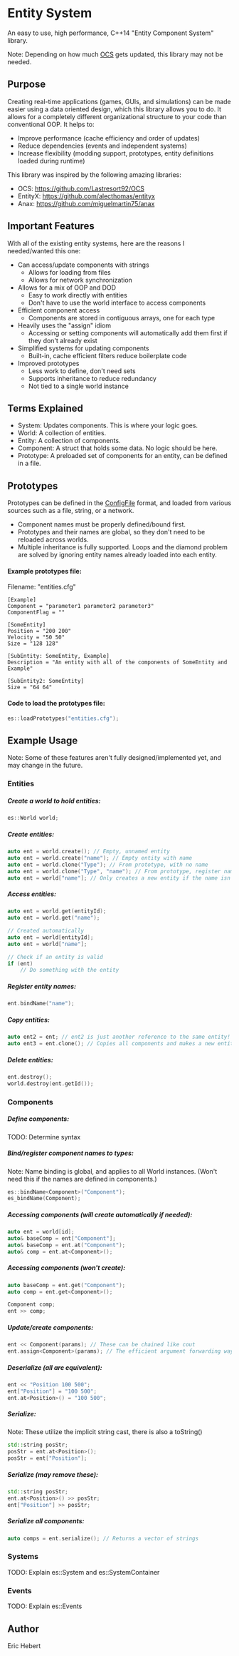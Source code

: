 # Entity System

An easy to use, high performance, C++14 "Entity Component System" library.

Note: Depending on how much [OCS](https://github.com/Lastresort92/OCS) gets updated, this library may not be needed.


## Purpose

Creating real-time applications (games, GUIs, and simulations) can be made easier using a data oriented design, which this library allows you to do. It allows for a completely different organizational structure to your code than conventional OOP. It helps to:

* Improve performance (cache efficiency and order of updates)
* Reduce dependencies (events and independent systems)
* Increase flexibility (modding support, prototypes, entity definitions loaded during runtime)

This library was inspired by the following amazing libraries:
* OCS: https://github.com/Lastresort92/OCS
* EntityX: https://github.com/alecthomas/entityx
* Anax: https://github.com/miguelmartin75/anax


## Important Features

With all of the existing entity systems, here are the reasons I needed/wanted this one:

* Can access/update components with strings
  * Allows for loading from files
  * Allows for network synchronization
* Allows for a mix of OOP and DOD
  * Easy to work directly with entities
  * Don't have to use the world interface to access components
* Efficient component access
  * Components are stored in contiguous arrays, one for each type
* Heavily uses the "assign" idiom
  * Accessing or setting components will automatically add them first if they don't already exist
* Simplified systems for updating components
  * Built-in, cache efficient filters reduce boilerplate code
* Improved prototypes
  * Less work to define, don't need sets
  * Supports inheritance to reduce redundancy
  * Not tied to a single world instance


## Terms Explained

* System: Updates components. This is where your logic goes.
* World: A collection of entities.
* Entity: A collection of components.
* Component: A struct that holds some data. No logic should be here.
* Prototype: A preloaded set of components for an entity, can be defined in a file.


## Prototypes

Prototypes can be defined in the [ConfigFile](https://github.com/ayebear/ConfigFile) format, and loaded from various sources such as a file, string, or a network.

* Component names must be properly defined/bound first.
* Prototypes and their names are global, so they don't need to be reloaded across worlds.
* Multiple inheritance is fully supported. Loops and the diamond problem are solved by ignoring entity names already loaded into each entity.

#### Example prototypes file:

Filename: "entities.cfg"

```dosini
[Example]
Component = "parameter1 parameter2 parameter3"
ComponentFlag = ""

[SomeEntity]
Position = "200 200"
Velocity = "50 50"
Size = "128 128"

[SubEntity: SomeEntity, Example]
Description = "An entity with all of the components of SomeEntity and Example"

[SubEntity2: SomeEntity]
Size = "64 64"
```

#### Code to load the prototypes file:

```cpp
es::loadPrototypes("entities.cfg");
```


## Example Usage

Note: Some of these features aren't fully designed/implemented yet, and may change in the future.

### Entities

##### Create a world to hold entities:

```cpp
es::World world;
```

##### Create entities:

```cpp
auto ent = world.create(); // Empty, unnamed entity
auto ent = world.create("name"); // Empty entity with name
auto ent = world.clone("Type"); // From prototype, with no name
auto ent = world.clone("Type", "name"); // From prototype, register name
auto ent = world["name"]; // Only creates a new entity if the name isn't already registered
```

##### Access entities:

```cpp
auto ent = world.get(entityId);
auto ent = world.get("name");

// Created automatically
auto ent = world[entityId];
auto ent = world["name"];

// Check if an entity is valid
if (ent)
    // Do something with the entity
```

##### Register entity names:

```cpp
ent.bindName("name");
```

##### Copy entities:

```cpp
auto ent2 = ent; // ent2 is just another reference to the same entity!
auto ent3 = ent.clone(); // Copies all components and makes a new entity
```

##### Delete entities:

```cpp
ent.destroy();
world.destroy(ent.getId());
```

### Components

##### Define components:

TODO: Determine syntax

##### Bind/register component names to types:
Note: Name binding is global, and applies to all World instances. (Won't need this if the names are defined in components.)

```cpp
es::bindName<Component>("Component");
es_bindName(Component);
```

##### Accessing components (will create automatically if needed):

```cpp
auto ent = world[id];
auto& baseComp = ent["Component"];
auto& baseComp = ent.at("Component");
auto& comp = ent.at<Component>();
```

##### Accessing components (won't create):

```cpp
auto baseComp = ent.get("Component");
auto comp = ent.get<Component>();

Component comp;
ent >> comp;
```

##### Update/create components:

```cpp
ent << Component(params); // These can be chained like cout
ent.assign<Component>(params); // The efficient argument forwarding way
```

##### Deserialize (all are equivalent):

```cpp
ent << "Position 100 500";
ent["Position"] = "100 500";
ent.at<Position>() = "100 500";
```

##### Serialize:
Note: These utilize the implicit string cast, there is also a toString()

```cpp
std::string posStr;
posStr = ent.at<Position>();
posStr = ent["Position"];
```

##### Serialize (may remove these):

```cpp
std::string posStr;
ent.at<Position>() >> posStr;
ent["Position"] >> posStr;
```

##### Serialize all components:

```cpp
auto comps = ent.serialize(); // Returns a vector of strings
```

### Systems

TODO: Explain es::System and es::SystemContainer

### Events

TODO: Explain es::Events


## Author

Eric Hebert
